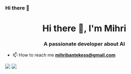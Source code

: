 ### Hi there 👋

<!--
**mtekes/mtekes** is a ✨ _special_ ✨ repository because its `README.md` (this file) appears on your GitHub profile.**




**Here are some ideas to get you started:

**- 🔭 I’m currently working on ...
**- 🌱 I’m currently learning ... 
**- 👯 I’m looking to collaborate on ...
**- 🤔 I’m looking for help with ...
**- 💬 Ask me about ...
**- 📫 How to reach me: ...
**- 😄 Pronouns: ...
**- ⚡ Fun fact: ...
**-->

<h1 align="center">Hi there 👋, I'm Mihri</h1>
<h3 align="center">A passionate developer about AI</h3>

- 📫 How to reach me **mihribantekess@gmail.com**

[![](https://img.shields.io/badge/linkedin-%230077B5.svg?&style=for-the-badge&logo=linkedin&logoColor=white)](https://www.linkedin.com/in/mihriban-tekes/)
[![](https://img.shields.io/badge/instagram-%23E4405F.svg?&style=for-the-badge&logo=instagram&logoColor=white)](https://www.instagram.com/mihribantekes/)
